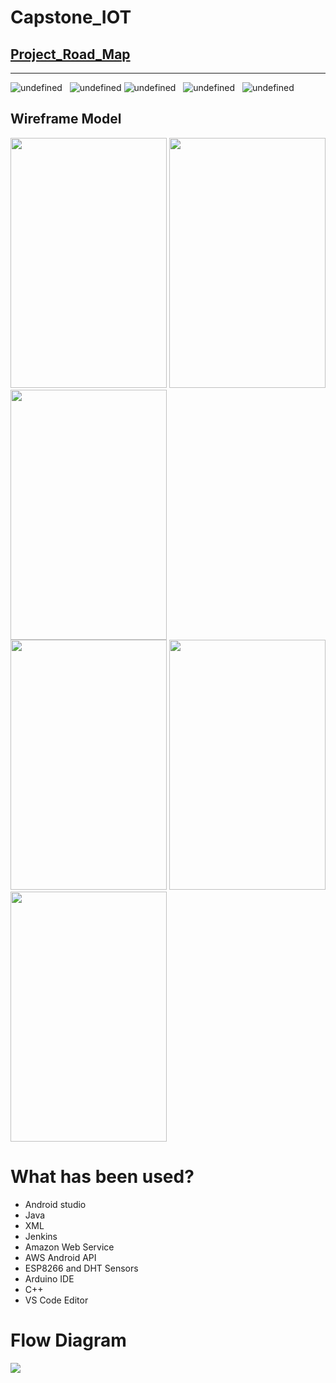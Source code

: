# Capstone_IOT


<a href="https://github.com/birensharma/Capstone_IOT/blob/master/Documents/RoadMap.pdf" target="_blank"><h2>Project_Road_Map</h2></a> 

<hr/>



 <img alt="undefined" src="https://img.shields.io/github/stars/birensharma/Capstone_IOT.svg?style=flat">  &nbsp; <img alt="undefined" src="https://img.shields.io/github/contributors/birensharma/Capstone_IOT.svg?style=flat"> 
<img alt="undefined" src="https://img.shields.io/bitbucket/pr-raw/birensharma/Capstone_IOT.svg?style=flat"> &nbsp;
<img alt="undefined" src="https://img.shields.io/bitbucket/issues-raw/birensharma/Capstone_IOT.svg?style=flat"> &nbsp;
  <img alt="undefined" src="https://img.shields.io/github/languages/code-size/birensharma/Capstone_IOT.svg?style=flat">

<h2>Wireframe Model</h2>
<div>
<img src="https://github.com/birensharma/Capstone_IOT/blob/master/Wireframe_Model/Picture1.png" width="250" height="400"> 
<img src="https://github.com/birensharma/Capstone_IOT/blob/master/Wireframe_Model/Picture2.png" width="250" height="400"> 
<img src="https://github.com/birensharma/Capstone_IOT/blob/master/Wireframe_Model/Picture3.png" width="250" height="400" > 
  </div>
  <div>
<img src="https://github.com/birensharma/Capstone_IOT/blob/master/Wireframe_Model/Picture4.png" width="250" height="400" >
<img src="https://github.com/birensharma/Capstone_IOT/blob/master/Wireframe_Model/Picture5.png" width="250" height="400">
<img src="https://github.com/birensharma/Capstone_IOT/blob/master/Wireframe_Model/Picture6.png" width="250" height="400" >
  </div>
  <h1>What has been used?</h1>
  <ul>
  <li>Android studio</li>
  <li>Java</li>
  <li>XML</li>
   <li>Jenkins</li>
  <li>Amazon Web Service</li>
  <li>AWS Android API</li>
   <li>ESP8266 and DHT Sensors</li>
  <li>Arduino IDE</li>
  <li> C++</li>
   <li>VS Code Editor</li>
 
</ul> 
<h1>Flow Diagram</h1>
<img src="https://github.com/birensharma/Capstone_IOT/blob/master/Wireframe_Model/Flow%20Diagram.PNG">
